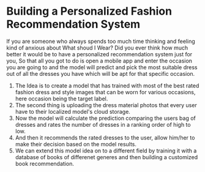 # Building a Personalized Fashion Recommendation System
If you are someone who always spends too much time thinking and feeling kind of anxious about What shoud I Wear? Did you ever think how much better it would be to have a personalized recommendation system just for you, So that all you got to do is open a mobile app and enter the occasion you are going to and the model will predict and pick the most suitable dress out of all the dresses you have which will be apt for that specific occasion. 
1. The Idea is to create a model that has trained with most of the best rated fashion dress and style images that can be worn for various occasions, here occasion being the target label.
2. The second thing is uploading the dress material photos that every user have to their localized model's cloud storage.
3. Now the model will calculate the prediction comparing the users bag of dresses and rates the number of dresses in a ranking order of high to low. 
4. And then it recommends the rated dresses to the user, allow him/her to make their decision based on the model results.
5. We can extend this model idea on to a different field by training it with a database of books of differenet generes and then building a customized book recommendation.
